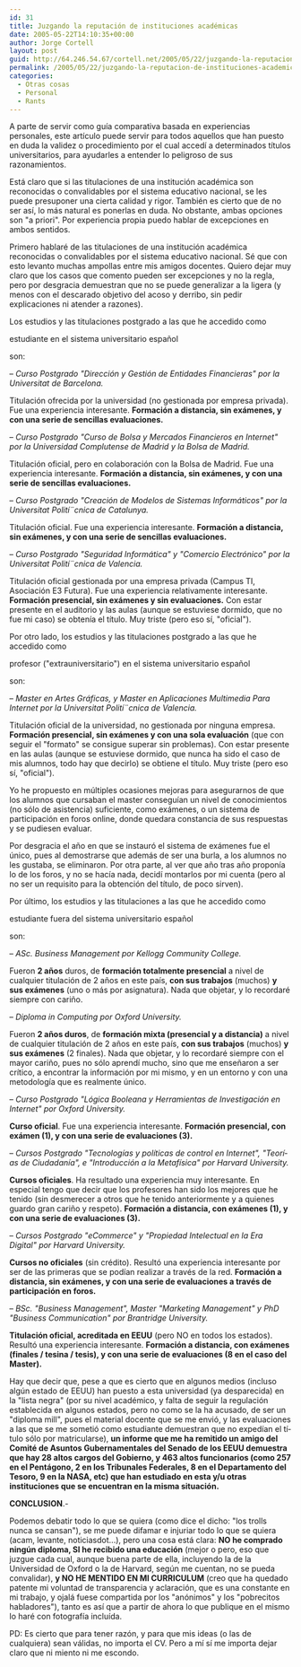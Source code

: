 ```yaml
---
id: 31
title: Juzgando la reputación de instituciones académicas
date: 2005-05-22T14:10:35+00:00
author: Jorge Cortell
layout: post
guid: http://64.246.54.67/cortell.net/2005/05/22/juzgando-la-reputacion-de-instituciones-academicas/
permalink: /2005/05/22/juzgando-la-reputacion-de-instituciones-academicas/
categories:
  - Otras cosas
  - Personal
  - Rants
---
```

A parte de servir como guí­a comparativa basada en experiencias personales, este artí­culo puede servir para todos aquellos que han puesto en duda la validez o procedimiento por el cual accedí­ a determinados tí­tulos universitarios, para ayudarles a entender lo peligroso de sus razonamientos.

Está claro que si las titulaciones de una institución académica son reconocidas o convalidables por el sistema educativo nacional, se les puede presuponer una cierta calidad y rigor. También es cierto que de no ser así­, lo más natural es ponerlas en duda. No obstante, ambas opciones son "a priori". Por experiencia propia puedo hablar de excepciones en ambos sentidos.

Primero hablaré de las titulaciones de una institución académica reconocidas o convalidables por el sistema educativo nacional. Sé que con esto levanto muchas ampollas entre mis amigos docentes. Quiero dejar muy claro que los casos que comento pueden ser excepciones y no la regla, pero por desgracia demuestran que no se puede generalizar a la ligera (y menos con el descarado objetivo del acoso y derribo, sin pedir explicaciones ni atender a razones).

Los estudios y las titulaciones postgrado a las que he accedido como 

estudiante en el sistema universitario español

son:

– _Curso Postgrado "Dirección y Gestión de Entidades Financieras" por la Universitat de Barcelona._

Titulación ofrecida por la universidad (no gestionada por empresa privada). Fue una experiencia interesante. **Formación a distancia, sin exámenes, y con una serie de sencillas evaluaciones.**

– _Curso Postgrado "Curso de Bolsa y Mercados Financieros en Internet" por la Universidad Complutense de Madrid y la Bolsa de Madrid._

Titulación oficial, pero en colaboración con la Bolsa de Madrid. Fue una experiencia interesante. **Formación a distancia, sin exámenes, y con una serie de sencillas evaluaciones.**

– _Curso Postgrado "Creación de Modelos de Sistemas Informáticos" por la Universitat Polití¨cnica de Catalunya._

Titulación oficial. Fue una experiencia interesante. **Formación a distancia, sin exámenes, y con una serie de sencillas evaluaciones.**

– _Curso Postgrado "Seguridad Informática" y "Comercio Electrónico" por la Universitat Polití¨cnica de Valencia._

Titulación oficial gestionada por una empresa privada (Campus TI, Asociación E3 Futura). Fue una experiencia relativamente interesante. **Formación presencial, sin exámenes y sin evaluaciones.** Con estar presente en el auditorio y las aulas (aunque se estuviese dormido, que no fue mi caso) se obtení­a el tí­tulo. Muy triste (pero eso sí­, "oficial").

Por otro lado, los estudios y las titulaciones postgrado a las que he accedido como 

profesor ("extrauniversitario") en el sistema universitario español

son:

– _Master en Artes Gráficas, y Master en Aplicaciones Multimedia Para Internet por la Universitat Polití¨cnica de Valencia._

Titulación oficial de la universidad, no gestionada por ninguna empresa. **Formación presencial, sin exámenes y con una sola evaluación** (que con seguir el "formato" se consigue superar sin problemas). Con estar presente en las aulas (aunque se estuviese dormido, que nunca ha sido el caso de mis alumnos, todo hay que decirlo) se obtiene el tí­tulo. Muy triste (pero eso sí­, "oficial").

Yo he propuesto en múltiples ocasiones mejoras para asegurarnos de que los alumnos que cursaban el master conseguí­an un nivel de conocimientos (no sólo de asistencia) suficiente, como exámenes, o un sistema de participación en foros online, donde quedara constancia de sus respuestas y se pudiesen evaluar.

Por desgracia el año en que se instauró el sistema de exámenes fue el único, pues al demostrarse que además de ser una burla, a los alumnos no les gustaba, se eliminaron. Por otra parte, al ver que año tras año proponí­a lo de los foros, y no se hací­a nada, decidí­ montarlos por mi cuenta (pero al no ser un requisito para la obtención del tí­tulo, de poco sirven).

Por último, los estudios y las titulaciones a las que he accedido como 

estudiante fuera del sistema universitario español

son:

– _ASc. Business Management por Kellogg Community College._ 

Fueron **2 años** duros, de **formación totalmente presencial** a nivel de cualquier titulación de 2 años en este paí­s, **con sus trabajos** (muchos) **y sus exámenes** (uno o más por asignatura). Nada que objetar, y lo recordaré siempre con cariño.

– _Diploma in Computing por Oxford University._

Fueron **2 años duros**, de **formación mixta (presencial y a distancia)** a nivel de cualquier titulación de 2 años en este paí­s, **con sus trabajos** (muchos) **y sus exámenes** (2 finales). Nada que objetar, y lo recordaré siempre con el mayor cariño, pues no sólo aprendí­ mucho, sino que me enseñaron a ser crí­tico, a encontrar la información por mi mismo, y en un entorno y con una metodologí­a que es realmente único.

– _Curso Postgrado "Lógica Booleana y Herramientas de Investigación en Internet" por Oxford University._

**Curso oficial**. Fue una experiencia interesante. **Formación presencial, con exámen (1), y con una serie de evaluaciones (3).**

– _Cursos Postgrado "Tecnologí­as y polí­ticas de control en Internet", "Teorí­as de Ciudadaní­a", e "Introducción a la Metafí­sica" por Harvard University._

**Cursos oficiales**. Ha resultado una experiencia muy interesante. En especial tengo que decir que los profesores han sido los mejores que he tenido (sin desmerecer a otros que he tenido anteriormente y a quienes guardo gran cariño y respeto). **Formación a distancia, con exámenes (1), y con una serie de evaluaciones (3).**

– _Cursos Postgrado "eCommerce" y "Propiedad Intelectual en la Era Digital" por Harvard University._

**Cursos no oficiales** (sin crédito). Resultó una experiencia interesante por ser de las primeras que se podí­an realizar a través de la red. **Formación a distancia, sin exámenes, y con una serie de evaluaciones a través de participación en foros.**

– _BSc. "Business Management", Master "Marketing Management" y PhD "Business Communication" por Brantridge University._

**Titulación oficial, acreditada en EEUU** (pero NO en todos los estados). Resultó una experiencia interesante. **Formación a distancia, con exámenes (finales / tesina / tesis), y con una serie de evaluaciones (8 en el caso del Master).**

Hay que decir que, pese a que es cierto que en algunos medios (incluso algún estado de EEUU) han puesto a esta universidad (ya desparecida) en la "lista negra" (por su nivel académico, y falta de seguir la regulación establecida en algunos estados, pero no como se la ha acusado, de ser un "diploma mill", pues el material docente que se me envió, y las evaluaciones a las que se me sometió como estudiante demuestran que no expedí­an el tí­tulo sólo por matricularse), **un informe que me ha remitido un amigo del Comité de Asuntos Gubernamentales del Senado de los EEUU demuestra que hay 28 altos cargos del Gobierno, y 463 altos funcionarios (como 257 en el Pentágono, 2 en los Tribunales Federales, 8 en el Departamento del Tesoro, 9 en la NASA, etc) que han estudiado en esta y/u otras instituciones que se encuentran en la misma situación.**

**CONCLUSION**.-

Podemos debatir todo lo que se quiera (como dice el dicho: "los trolls nunca se cansan"), se me puede difamar e injuriar todo lo que se quiera (acam, levante, noticiasdot...), pero una cosa está clara: **NO he comprado ningún diploma, SI he recibido una educación** (mejor o pero, eso que juzgue cada cual, aunque buena parte de ella, incluyendo la de la Universidad de Oxford o la de Harvard, según me cuentan, no se pueda convalidar), **y NO HE MENTIDO EN MI CURRICULUM** (creo que ha quedado patente mi voluntad de transparencia y aclaración, que es una constante en mi trabajo, y ojalá fuese compartida por los "anónimos" y los "pobrecitos habladores"), tanto es así­ que a partir de ahora lo que publique en el mismo lo haré con fotografí­a incluí­da.

PD: Es cierto que para tener razón, y para que mis ideas (o las de cualquiera) sean válidas, no importa el CV. Pero a mí­ sí­ me importa dejar claro que ni miento ni me escondo.